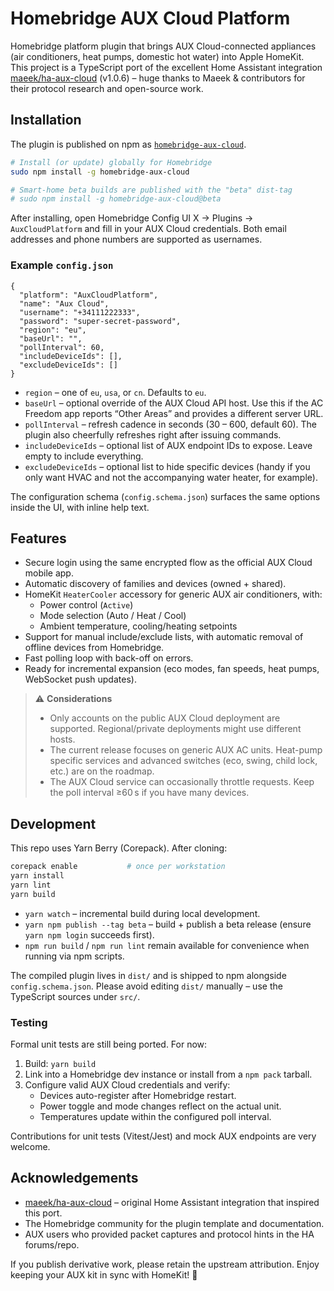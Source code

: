 # Homebridge AUX Cloud Platform

Homebridge platform plugin that brings AUX Cloud-connected appliances (air conditioners, heat pumps, domestic hot water) into Apple HomeKit.  
This project is a TypeScript port of the excellent Home Assistant integration [maeek/ha-aux-cloud](https://github.com/maeek/ha-aux-cloud) (v1.0.6) – huge thanks to Maeek & contributors for their protocol research and open-source work.

## Installation

The plugin is published on npm as [`homebridge-aux-cloud`](https://www.npmjs.com/package/homebridge-aux-cloud).

```bash
# Install (or update) globally for Homebridge
sudo npm install -g homebridge-aux-cloud

# Smart-home beta builds are published with the "beta" dist-tag
# sudo npm install -g homebridge-aux-cloud@beta
```

After installing, open Homebridge Config UI X → Plugins → `AuxCloudPlatform` and fill in your AUX Cloud credentials. Both email addresses and phone numbers are supported as usernames.

### Example `config.json`

```jsonc
{
  "platform": "AuxCloudPlatform",
  "name": "Aux Cloud",
  "username": "+34111222333",
  "password": "super-secret-password",
  "region": "eu",
  "baseUrl": "",
  "pollInterval": 60,
  "includeDeviceIds": [],
  "excludeDeviceIds": []
}
```

- `region` – one of `eu`, `usa`, or `cn`. Defaults to `eu`.
- `baseUrl` – optional override of the AUX Cloud API host. Use this if the AC Freedom app reports “Other Areas” and provides a different server URL.
- `pollInterval` – refresh cadence in seconds (30 – 600, default 60). The plugin also cheerfully refreshes right after issuing commands.
- `includeDeviceIds` – optional list of AUX endpoint IDs to expose. Leave empty to include everything.
- `excludeDeviceIds` – optional list to hide specific devices (handy if you only want HVAC and not the accompanying water heater, for example).

The configuration schema (`config.schema.json`) surfaces the same options inside the UI, with inline help text.

## Features

- Secure login using the same encrypted flow as the official AUX Cloud mobile app.
- Automatic discovery of families and devices (owned + shared).
- HomeKit `HeaterCooler` accessory for generic AUX air conditioners, with:
  - Power control (`Active`)
  - Mode selection (Auto / Heat / Cool)
  - Ambient temperature, cooling/heating setpoints
- Support for manual include/exclude lists, with automatic removal of offline devices from Homebridge.
- Fast polling loop with back-off on errors.
- Ready for incremental expansion (eco modes, fan speeds, heat pumps, WebSocket push updates).

> ⚠️ **Considerations**
>
> - Only accounts on the public AUX Cloud deployment are supported. Regional/private deployments might use different hosts.
> - The current release focuses on generic AUX AC units. Heat-pump specific services and advanced switches (eco, swing, child lock, etc.) are on the roadmap.
> - The AUX Cloud service can occasionally throttle requests. Keep the poll interval ≥60 s if you have many devices.

## Development

This repo uses Yarn Berry (Corepack). After cloning:

```bash
corepack enable           # once per workstation
yarn install
yarn lint
yarn build
```

- `yarn watch` – incremental build during local development.
- `yarn npm publish --tag beta` – build + publish a beta release (ensure `yarn npm login` succeeds first).
- `npm run build` / `npm run lint` remain available for convenience when running via npm scripts.

The compiled plugin lives in `dist/` and is shipped to npm alongside `config.schema.json`. Please avoid editing `dist/` manually – use the TypeScript sources under `src/`.

### Testing

Formal unit tests are still being ported. For now:

1. Build: `yarn build`
2. Link into a Homebridge dev instance or install from a `npm pack` tarball.
3. Configure valid AUX Cloud credentials and verify:
   - Devices auto-register after Homebridge restart.
   - Power toggle and mode changes reflect on the actual unit.
   - Temperatures update within the configured poll interval.

Contributions for unit tests (Vitest/Jest) and mock AUX endpoints are very welcome.

## Acknowledgements

- [maeek/ha-aux-cloud](https://github.com/maeek/ha-aux-cloud) – original Home Assistant integration that inspired this port.
- The Homebridge community for the plugin template and documentation.
- AUX users who provided packet captures and protocol hints in the HA forums/repo.

If you publish derivative work, please retain the upstream attribution. Enjoy keeping your AUX kit in sync with HomeKit! 🙌
